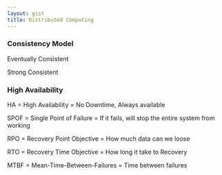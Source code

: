 ```yaml
---
layout: gist
title: Distributed Computing
---
```


### Consistency Model

Eventually Consistent

Strong Consistent

### High Availability

HA = High Availability = No Downtime, Always available

SPOF = Single Point of Failure = If it fails, will stop the entire system from working

RPO = Recovery Point Objective = How much data can we loose

RTO = Recovery Time Objective = How long it take to Recovery

MTBF = Mean-Time-Between-Failures = Time between failures
